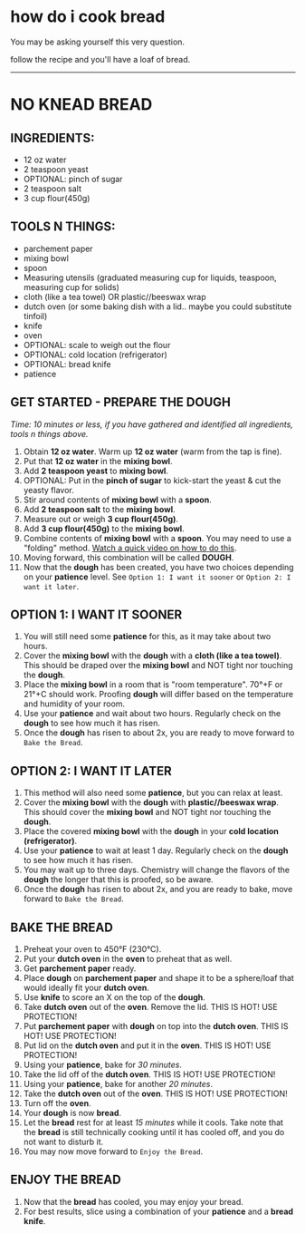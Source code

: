 # how do i cook bread

You may be asking yourself this very question.

follow the recipe and you'll have a loaf of bread.


---

# NO KNEAD BREAD

## INGREDIENTS:

- 12 oz water
- 2 teaspoon yeast
- OPTIONAL: pinch of sugar
- 2 teaspoon salt
- 3 cup flour(450g)


## TOOLS N THINGS:

- parchement paper
- mixing bowl
- spoon
- Measuring utensils (graduated measuring cup for liquids, teaspoon, measuring cup for solids)
- cloth (like a tea towel) OR plastic//beeswax wrap
- dutch oven (or some baking dish with a lid.. maybe you could substitute tinfoil)
- knife
- oven
- OPTIONAL: scale to weigh out the flour
- OPTIONAL: cold location (refrigerator)
- OPTIONAL: bread knife
- patience


## GET STARTED - PREPARE THE DOUGH

_Time: 10 minutes or less, if you have gathered and identified all ingredients, tools n things above._

1. Obtain **12 oz water**. Warm up **12 oz water** (warm from the tap is fine).
2. Put that **12 oz water** in the **mixing bowl**.
3. Add **2 teaspoon yeast** to **mixing bowl**.
4. OPTIONAL: Put in the **pinch of sugar** to kick-start the yeast & cut the yeasty flavor.
5. Stir around contents of **mixing bowl** with a **spoon**.
6. Add **2 teaspoon salt** to the **mixing bowl**.
7. Measure out or weigh **3 cup flour(450g)**.
8. Add **3 cup flour(450g)** to the **mixing bowl**.
9. Combine contents of **mixing bowl** with a **spoon**. You may need to use a "folding" method. [Watch a quick video on how to do this](https://www.youtube.com/watch?v=7To3giV62rg).
10. Moving forward, this combination will be called **DOUGH**.
11. Now that the **dough** has been created, you have two choices depending on your **patience** level.  See `Option 1: I want it sooner` or `Option 2: I want it later`.



## OPTION 1: I WANT IT SOONER

1. You will still need some **patience** for this, as it may take about two hours.
2. Cover the **mixing bowl** with the **dough** with a **cloth (like a tea towel)**.  This should be draped over the **mixing bowl** and NOT tight nor touching the **dough**.
3. Place the **mixing bowl** in a room that is "room temperature". 70°+F or 21°+C should work.  Proofing **dough** will differ based on the temperature and humidity of your room.
4. Use your **patience** and wait about two hours.  Regularly check on the **dough** to see how much it has risen.
5. Once the **dough** has risen to about 2x, you are ready to move forward to `Bake the Bread`.


## OPTION 2: I WANT IT LATER

1. This method will also need some **patience**, but you can relax at least.
2. Cover the **mixing bowl** with the **dough** with **plastic//beeswax wrap**.  This should cover the **mixing bowl** and NOT tight nor touching the **dough**.
3. Place the covered **mixing bowl** with the **dough** in your **cold location (refrigerator)**.
4. Use your **patience** to wait at least 1 day. Regularly check on the **dough** to see how much it has risen.
5. You may wait up to three days.  Chemistry will change the flavors of the **dough** the longer that this is proofed, so be aware.
6. Once the **dough** has risen to about 2x, and you are ready to bake, move forward to `Bake the Bread`.


## BAKE THE BREAD

1. Preheat your oven to 450°F (230°C).
2. Put your **dutch oven** in the **oven** to preheat that as well.
3. Get **parchement paper** ready.
4. Place **dough** on **parchement paper** and shape it to be a sphere/loaf that would ideally fit your **dutch oven**.
5. Use **knife** to score an X on the top of the **dough**.
6. Take **dutch oven** out of the **oven**. Remove the lid. THIS IS HOT! USE PROTECTION!
7. Put **parchement paper** with **dough** on top into the **dutch oven**. THIS IS HOT! USE PROTECTION!
8. Put lid on the **dutch oven** and put it in the **oven**. THIS IS HOT! USE PROTECTION!
9. Using your **patience**, bake for _30 minutes_.
10. Take the lid off of the **dutch oven**.  THIS IS HOT! USE PROTECTION!
11. Using your **patience**, bake for another _20 minutes_.
12. Take the **dutch oven** out of the **oven**. THIS IS HOT! USE PROTECTION!
13. Turn off the **oven**.
14. Your **dough** is now **bread**.
15. Let the **bread** rest for at least _15 minutes_ while it cools.  Take note that the **bread** is still technically cooking until it has cooled off, and you do not want to disturb it.
16. You may now move forward to `Enjoy the Bread`.


## ENJOY THE BREAD

1. Now that the **bread** has cooled, you may enjoy your bread.
2. For best results, slice using a combination of your **patience** and a **bread knife**.


